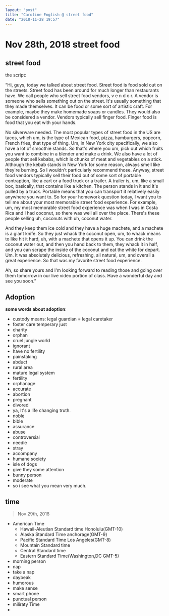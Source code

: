 ```yaml
---
layout: "post"
title: "Caroline English @ street food"
date: "2018-11-28 19:57"
---
```


# Nov 28th, 2018 street food

## street food

the script:

“Hi, guys, today we talked about street food. Street food is food sold out on the streets. Street food has been around for much longer than restaurants have. We call people who sell street food vendors, v e n d o r. A vendor is someone who sells something out on the street. It's usually something that they made themselves. It can be food or some sort of artistic craft. For example, maybe they make homemade soaps or candles. They would also be considered a vendor. Vendors typically sell finger food. Finger food is food that you eat with your hands.

 No silverware needed. The most popular types of street food in the US are tacos, which um, is the type of Mexican food, pizza, hamburgers, popcorn, French fries, that type of thing. Um, in New York city specifically, we also have a lot of smoothie stands. So that's where you um, pick out which fruits you want to combine in a blender and make a drink. We also have a lot of people that sell kebabs, which is chunks of meat and vegetables on a stick. Although the kebab stands in New York for some reason, always smell like they're burning. So I wouldn't particularly recommend those. Anyway,
 street food vendors typically sell their food out of some sort of portable contraption, like a cart or a food truck or a trailer. A trailer is, um, like a small box, basically, that contains like a kitchen. The person stands in it and it's pulled by a truck. Portable means that you can transport it relatively easily anywhere you want to. So for your homework question today, I want you to tell me about your most memorable street food experience. For example, um, my most memorable street food experience was when I was in Costa Rica and I had coconut, so there was well all over the place. There's these people selling uh, coconuts with uh, coconut water.

 And they keep them ice cold and they have a huge machete, and a machete is a giant knife. So they just whack the coconut open, um, to whack means to like hit it hard, uh, with a machete that opens it up. You can drink the coconut water out, and then you hand back to them, they whack it in half, and you can scrape the inside of the coconut and eat the white for depart. Um. It was absolutely delicious, refreshing, all natural, um, and overall a great experience. So that was my favorite street food experience.

Ah, so share yours and I'm looking forward to reading those and going over them tomorrow in our live video portion of class. Have a wonderful day and see you soon.”


## Adoption

**some words about adoption**:
- custody means: legal guardian = legal caretaker
- foster care   temperary just
- charity
- orphan
- cruel jungle world
- ignorant
- have no fertility
- painstaking
- abduct
- rural area
- mature legal system
- fertility
- orphanage
- accurate
- abortion
- pregnant
- divored
- ya, It's a life changing truth.
- noble
- bible
- assurance
- abuse
- controversial
- needle
- stray
- accompany
- humane society
- isle of dogs
- give they some attention
- bunny person
- moderate
- so i see what you mean very much.



## time

> Nov 29th, 2018

- American Time
  - Hawaii-Aleutian Standard time  Honolulu(GMT-10)
  - Alaska Standard Time anchorage(GMT-9)
  - Pacific Standard Time Los Angeles(GMT-8)
  - Mountain Standard time
  - Central Standard time
  - Eastern Standard Time(Washington,DC GMT-5)
- morning person
- nap
- take a nap
- daybeak
- humorous
- make sense
- smart phone
- punctual person
- miliraty Time
- 
